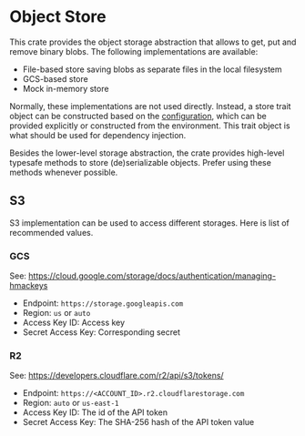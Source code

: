 # Object Store

This crate provides the object storage abstraction that allows to get, put and remove binary blobs. The following
implementations are available:

- File-based store saving blobs as separate files in the local filesystem
- GCS-based store
- Mock in-memory store

Normally, these implementations are not used directly. Instead, a store trait object can be constructed based on the
[configuration], which can be provided explicitly or constructed from the environment. This trait object is what should
be used for dependency injection.

Besides the lower-level storage abstraction, the crate provides high-level typesafe methods to store (de)serializable
objects. Prefer using these methods whenever possible.

[configuration]: ../config


## S3

S3 implementation can be used to access different storages. Here is list of recommended values.

### GCS

See: https://cloud.google.com/storage/docs/authentication/managing-hmackeys

* Endpoint: `https://storage.googleapis.com`
* Region: `us` or `auto`
* Access Key ID: Access key
* Secret Access Key: Corresponding secret


### R2

See: https://developers.cloudflare.com/r2/api/s3/tokens/

* Endpoint: `https://<ACCOUNT_ID>.r2.cloudflarestorage.com`
* Region: `auto` or `us-east-1`
* Access Key ID: The id of the API token
* Secret Access Key: The SHA-256 hash of the API token value

